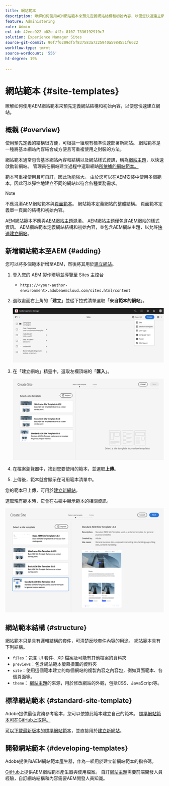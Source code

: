 ```yaml
---
title: 網站範本
description: 瞭解如何使用AEM網站範本來預先定義網站結構和初始內容，以便您快速建立網站。
feature: Administering
role: Admin
exl-id: 42eec922-b02e-4f2c-8107-7336192919c7
solution: Experience Manager Sites
source-git-commit: 90f7f6209df5f837583a7225940a5984551f6622
workflow-type: tm+mt
source-wordcount: '556'
ht-degree: 19%

---
```


# 網站範本 {#site-templates}

瞭解如何使用AEM網站範本來預先定義網站結構和初始內容，以便您快速建立網站。

## 概觀 {#overview}

使用預先定義的結構很方便，可根據一組現有標準快速部署新網站。 網站範本是一種將基本網站內容結合成方便且可重複使用之封裝的方法。

網站範本通常包含基本網站內容和結構以及網站樣式資訊，稱為[網站主題](site-themes.md)，以快速啟動新網站。 管理員在網站建立過程中選取網站[所依據的網站範本。](create-site.md)

範本可重複使用且可自訂，因此功能強大。 由於您可以在AEM安裝中使用多個範本，因此可以彈性地建立不同的網站以符合各種業務需求。

>[!NOTE]
>
>不應混淆AEM網站範本與[頁面範本](/help/sites-cloud/authoring/sites-console/templates.md)。 網站範本定義網站的整體結構。 頁面範本定義單一頁面的結構和初始內容。
>
>AEM網站範本不應與[AEM網站主題](site-themes.md)混淆。 AEM網站主題僅包含AEM網站的樣式資訊。 AEM網站範本定義網站結構和初始內容，並包含AEM網站主題，以允許[快速建立網站](create-site.md)。

## 新增網站範本至AEM {#adding}

您可以將多個範本新增至AEM，然後將其用於[建立網站](create-site.md)。

1. 登入您的 AEM 製作環境並導覽至 Sites 主控台

   * `https://<your-author-environment>.adobeaemcloud.com/sites.html/content`

1. 選取畫面右上角的「**建立**」並從下拉式清單選取「**來自範本的網站**」。

   ![從範本建立網站](../assets/create-site-from-template.png)

1. 在「建立網站」精靈中，選取左欄頂端的「**匯入**」。

   ![網站建立精靈](../assets/site-creation-wizard.png)

1. 在檔案瀏覽器中，找到您要使用的範本，並選取&#x200B;**上傳**。

1. 上傳後，範本就會顯示在可用範本清單中。

您的範本已上傳，可用於[建立新網站](create-site.md)。

選取現有範本時，它會在右欄中顯示範本的相關資訊。

![選取範本](../assets/select-site-template.png)

## 網站範本結構 {#structure}

網站範本只是具有邏輯結構的套件，可清楚反映套件內容的用途。 網站範本具有下列結構。

* `files`：包含 UI 套件、XD 檔案及可能有其他檔案的資料夾
* `previews`：包含網站範本螢幕擷圖的資料夾
* `site`：使用這個範本建立的每個網站的複製內容之內容包，例如頁面範本、各個頁面等。
* `theme`： [網站主題](site-themes.md)的來源，用於修改網站的外觀，包括CSS、JavaScript等。

## 標準網站範本 {#standard-site-template}

Adobe提供最佳實務參考範本，您可以依據此範本建立自己的範本。 [標準網站範本可在GitHub上取得。](https://github.com/adobe/aem-site-template-standard)

[可以下載最新版本的標準網站範本](https://github.com/adobe/aem-site-template-standard/releases)，並直接用於[建立新網站](create-site.md)。

## 開發網站範本 {#developing-templates}

Adobe提供和AEM網站範本產生器，作為一組用於建立新網站範本的指令碼。

[GitHub](https://github.com/adobe/aem-site-template-builder)上提供AEM網站範本產生器與使用檔案。 自訂[網站主題](site-themes.md)需要前端開發人員經驗，自訂網站結構和內容需要AEM開發人員知識。
